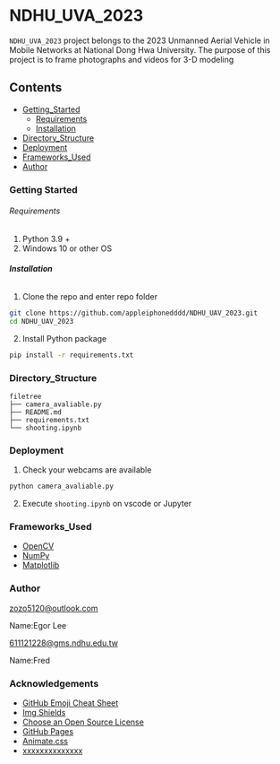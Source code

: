 # NDHU_UVA_2023

`NDHU_UVA_2023` project belongs to the 2023 Unmanned Aerial Vehicle in Mobile Networks at National Dong Hwa University. The purpose of this project is to frame photographs and videos for 3-D modeling

## Contents

- [Getting_Started](#GettingStarted)
  - [Requirements](#Requirements)
  - [Installation](#Installation)
- [Directory_Structure](#Directory_Structure)
- [Deployment](#Deployment)
- [Frameworks_Used](#Frameworks_Used)
- [Author](#Author)


### Getting Started

###### Requirements

1. Python 3.9 +
2. Windows 10 or other OS

###### **Installation**

1. Clone the repo and enter repo folder

```sh
git clone https://github.com/appleiphonedddd/NDHU_UAV_2023.git
cd NDHU_UAV_2023
```

2. Install Python package

```sh
pip install -r requirements.txt
```

### Directory_Structure

```
filetree 
├── camera_avaliable.py
├── README.md
├── requirements.txt
└── shooting.ipynb

```

### Deployment

1. Check your webcams are available

```sh
python camera_avaliable.py
```

2. Execute `shooting.ipynb` on vscode or Jupyter


### Frameworks_Used

- [OpenCV](https://opencv.org/)
- [NumPy](https://numpy.org/)
- [Matplotlib](https://matplotlib.org/)

### Author

zozo5120@outlook.com

Name:Egor Lee

611121228@gms.ndhu.edu.tw

Name:Fred

### Acknowledgements


- [GitHub Emoji Cheat Sheet](https://www.webpagefx.com/tools/emoji-cheat-sheet)
- [Img Shields](https://shields.io)
- [Choose an Open Source License](https://choosealicense.com)
- [GitHub Pages](https://pages.github.com)
- [Animate.css](https://daneden.github.io/animate.css)
- [xxxxxxxxxxxxxx](https://connoratherton.com/loaders)

<!-- links -->
[your-project-path]:shaojintian/Best_README_template
[contributors-shield]: https://img.shields.io/github/contributors/shaojintian/Best_README_template.svg?style=flat-square
[contributors-url]: https://github.com/shaojintian/Best_README_template/graphs/contributors
[forks-shield]: https://img.shields.io/github/forks/shaojintian/Best_README_template.svg?style=flat-square
[forks-url]: https://github.com/shaojintian/Best_README_template/network/members
[stars-shield]: https://img.shields.io/github/stars/shaojintian/Best_README_template.svg?style=flat-square
[stars-url]: https://github.com/shaojintian/Best_README_template/stargazers
[issues-shield]: https://img.shields.io/github/issues/shaojintian/Best_README_template.svg?style=flat-square
[issues-url]: https://img.shields.io/github/issues/shaojintian/Best_README_template.svg
[license-shield]: https://img.shields.io/github/license/shaojintian/Best_README_template.svg?style=flat-square
[license-url]: https://github.com/shaojintian/Best_README_template/blob/master/LICENSE.txt
[linkedin-shield]: https://img.shields.io/badge/-LinkedIn-black.svg?style=flat-square&logo=linkedin&colorB=555
[linkedin-url]: https://linkedin.com/in/shaojintian

